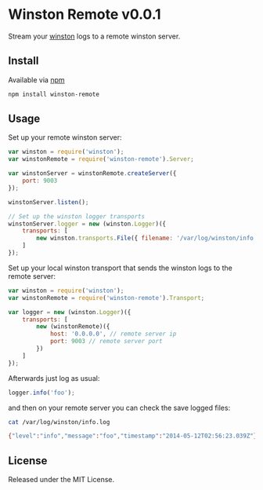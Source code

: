 # Winston Remote v0.0.1

Stream your [winston](https://github.com/flatiron/winston) logs to a remote winston server.

## Install

Available via [npm](https://www.npmjs.org/)

```bash
npm install winston-remote
```

## Usage

Set up your remote winston server:

```javascript
var winston = require('winston');
var winstonRemote = require('winston-remote').Server;

var winstonServer = winstonRemote.createServer({
    port: 9003
});

winstonServer.listen();

// Set up the winston logger transports
winstonServer.logger = new (winston.Logger)({
    transports: [
        new winston.transports.File({ filename: '/var/log/winston/info.log' })
    ]
});
```

Set up your local winston transport that sends the winston logs to the remote server:

```javascript
var winston = require('winston');
var winstonRemote = require('winston-remote').Transport;

var logger = new (winston.Logger)({
    transports: [
        new (winstonRemote)({
            host: '0.0.0.0', // remote server ip
            port: 9003 // remote server port
        })
    ]
});
```

Afterwards just log as usual:

```javascript
logger.info('foo');
```

and then on your remote server you can check the save logged files:

```bash
cat /var/log/winston/info.log

{"level":"info","message":"foo","timestamp":"2014-05-12T02:56:23.039Z"}
```

## License

Released under the MIT License.
